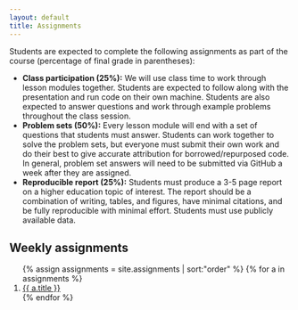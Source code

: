 ```yaml
---
layout: default
title: Assignments
---
```


Students are expected to complete the following assignments as part of
the course (percentage of final grade in parentheses): 

- **Class participation (25%):** We will use class time to work through
  lesson modules together. Students are expected to follow along with
  the presentation and run code on their own machine. Students are
  also expected to answer questions and work through example problems
  throughout the class session. 
- **Problem sets (50%):** Every lesson module will end with a set of
  questions that students must answer. Students can work together to
  solve the problem sets, but everyone must submit their own work and
  do their best to give accurate attribution for borrowed/repurposed
  code. In general, problem set answers will need to be submitted via
  GitHub a week after they are assigned. 
- **Reproducible report (25%):** Students must produce a 3-5 page
  report on a higher education topic of interest. The report should be
  a combination of writing, tables, and figures, have minimal
  citations, and be fully reproducible with minimal effort. Students
  must use publicly available data. 
  
## Weekly assignments

<ol class="lessons">
{% assign assignments = site.assignments | sort:"order"  %}
{% for a in assignments %}
	<li>
		<a href="{{ a.url | prepend: site.baseurl }}.html">{{ a.title }}</a>
	</li>
{% endfor %}
</ol>
